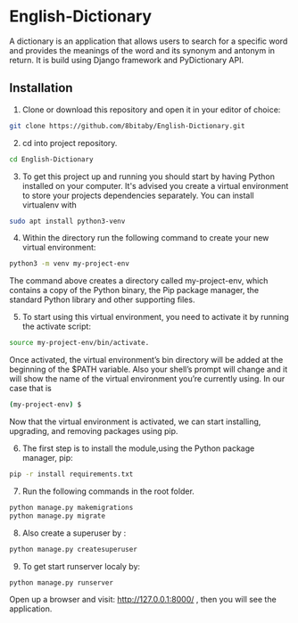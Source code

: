 # English-Dictionary
A dictionary is an application that allows users to search for a specific word and provides the meanings of the word and its synonym and antonym in return. It is build using Django framework and PyDictionary API.



## Installation
1. Clone or download this repository and open it in your editor of choice: 
```bash
git clone https://github.com/8bitaby/English-Dictionary.git
```
2. cd into project repository.
```bash
cd English-Dictionary
 ``` 
3. To get this project up and running you should start by having Python installed on your computer. It's advised you create a virtual environment to store your projects dependencies separately. You can install virtualenv with

```bash
sudo apt install python3-venv
```
4. Within the directory run the following command to create your new virtual environment:
```bash
python3 -m venv my-project-env
```
The command above creates a directory called my-project-env, which contains a copy of the Python binary, the Pip package manager, the standard Python library and other supporting files.

5. To start using this virtual environment, you need to activate it by running the activate script:
```bash
source my-project-env/bin/activate.
```
Once activated, the virtual environment’s bin directory will be added at the beginning of the $PATH variable. Also your shell’s prompt will change and it will show the name of the virtual environment you’re currently using. In our case that is 
```bash 
(my-project-env) $
```
Now that the virtual environment is activated, we can start installing, upgrading, and removing packages using pip.

6. The first step is to install the module,using the Python package manager, pip:
```bash
pip -r install requirements.txt
```


7. Run the following commands in the root folder.
```bash
python manage.py makemigrations
python manage.py migrate
```
8. Also create a superuser by :
```bash
python manage.py createsuperuser
```
9. To get start runserver localy by:
```bash
python manage.py runserver
```
Open up a browser and visit: http://127.0.0.1:8000/ , then you will see the application.
